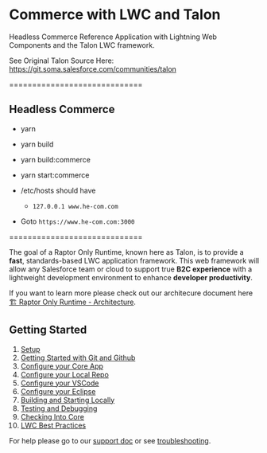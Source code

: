 # Commerce with LWC and Talon

Headless Commerce Reference Application with Lightning Web Components and the Talon LWC framework.

See Original Talon Source Here: https://git.soma.salesforce.com/communities/talon 

=============================

## Headless Commerce

  - yarn
  - yarn build
  - yarn build:commerce
    
  - yarn start:commerce
  - /etc/hosts should have 
    - `127.0.0.1 www.he-com.com` 
  - Goto `https://www.he-com.com:3000`

=============================

The goal of a Raptor Only Runtime, known here as Talon, is to provide a
**fast**, standards-based LWC application framework. This web framework
will allow any Salesforce team or cloud to support true **B2C
experience** with a lightweight development environment to enhance
**developer productivity**.

If you want to learn more please check out our architecure document here
[🏗 Raptor Only Runtime - Architecture](https://quip.com/HaDpABWuNFRg).

## Getting Started

1. [Setup](Setup.md)
1. [Getting Started with Git and Github](Git.md)
1. [Configure your Core App](ConfigureCore.md)
1. [Configure your Local Repo](Yarn.md)
1. [Configure your VSCode](VSCode.md)
1. [Configure your Eclipse](Eclipse.md)
1. [Building and Starting Locally](BuildAndStart.md)
1. [Testing and Debugging](Testing.md)
1. [Checking Into Core](SFCI.md)
1. [LWC Best Practices](BestPractices.md)

For help please go to our [support doc](SUPPORT.md) or see [troubleshooting](Troubleshooting.md). 